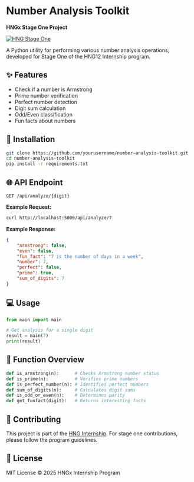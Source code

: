 # Number Analysis Toolkit 
**HNGx Stage One Project**

[![HNG Stage One](https://img.shields.io/badge/HNG-Stage%20One-blue)](https://hng.tech/internship)

A Python utility for performing various number analysis operations, developed for Stage One of the HNG12 Internship program.

## ✨ Features
- Check if a number is Armstrong
- Prime number verification
- Perfect number detection
- Digit sum calculation
- Odd/Even classification
- Fun facts about numbers

## 🚀 Installation
```bash
git clone https://github.com/yourusername/number-analysis-toolkit.git
cd number-analysis-toolkit
pip install -r requirements.txt
```

## 🌐 API Endpoint
`GET /api/analyze/{digit}`

**Example Request:**
```bash
curl http://localhost:5000/api/analyze/7
```

**Example Response:**
```json
{
    "armstrong": false,
    "even": false,
    "fun_fact": "7 is the number of days in a week",
    "number": 7, 
    "perfect": false,
    "prime": true,
    "sum_of_digits": 7
}
```

## 💻 Usage
```python
from main import main

# Get analysis for a single digit
result = main(7)
print(result)
```

## 📝 Function Overview
```python
def is_armstrong(n):      # Checks Armstrong number status
def is_prime(n):          # Verifies prime numbers  
def is_perfect_number(n): # Identifies perfect numbers
def sum_of_digits(n):     # Calculates digit sums
def is_odd_or_even(n):    # Determines parity
def get_funfact(digit):   # Returns interesting facts
```

## 🤝 Contributing
This project is part of the [HNG Internship](https://hng.tech/internship). For stage one contributions, please follow the program guidelines.

## 📄 License
MIT License © 2025 HNGx Internship Program
